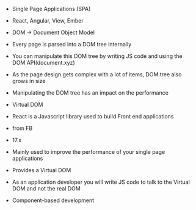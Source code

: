 * Single Page Applications (SPA)
* React, Angular, View, Ember
* DOM -> Document Object Model
* Every page is parsed into a DOM tree internally
* You can manipulate this DOM tree by writing JS code and using the DOM API(document.xyz)

* As the page design gets complex with a lot of items, DOM tree also grows in size
* Manipulating the DOM tree has an impact on the performance

* Virtual DOM

* React is a Javascript library used to build Front end applications
* from FB
* 17.x
* Mainly used to improve the performance of your single page applications
* Provides a Virtual DOM
* As an application developer you will write JS code to talk to the Virtual DOM and not the real DOM
* Component-based development